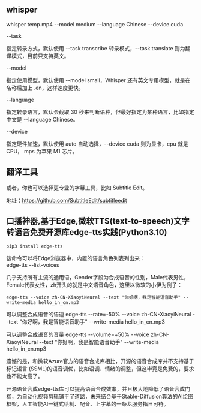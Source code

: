 ## whisper 



 whisper temp.mp4 --model medium --language Chinese --device cuda


--task

指定转录方式，默认使用 --task transcribe 转录模式，--task translate 则为翻译模式，目前只支持英文。

--model

指定使用模型，默认使用 --model small，Whisper 还有英文专用模型，就是在名称后加上 .en，这样速度更快。

--language

指定转录语言，默认会截取 30 秒来判断语种，但最好指定为某种语言，比如指定中文是 --language Chinese。

--device

指定硬件加速，默认使用 auto 自动选择，--device cuda 则为显卡，cpu 就是 CPU， mps 为苹果 M1 芯片。 


## 翻译工具 

或者，你也可以选择更专业的字幕工具，比如 Subtitle Edit。

地址：https://github.com/SubtitleEdit/subtitleedit


## 口播神器,基于Edge,微软TTS(text-to-speech)文字转语音免费开源库edge-tts实践(Python3.10) 

    pip3 install edge-tts


该命令可以将Edge浏览器中，内置的语言角色列表列出来：   
    edge-tts --list-voices 

几乎支持所有主流的通用语，Gender字段为合成语音的性别，Male代表男性，Female代表女性，zh开头的就是中文语音角色，这里以微软的小伊为例子：

    edge-tts --voice zh-CN-XiaoyiNeural --text "你好啊，我是智能语音助手" --write-media hello_in_cn.mp3


可以调整合成语音的语速 
    edge-tts --rate=-50% --voice zh-CN-XiaoyiNeural --text "你好啊，我是智能语音助手" --write-media hello_in_cn.mp3

可以调整合成语音的音量 
    edge-tts --volume=+50% --voice zh-CN-XiaoyiNeural --text "你好啊，我是智能语音助手" --write-media hello_in_cn.mp3

遗憾的是，和微软Azure官方的语音合成库相比，开源的语音合成库并不支持基于标记语言 (SSML)的语音调优，比如语调、情绪的调整，但这毕竟是免费的，要求也不能太高了。

开源语音合成edge-tts库可以提高语音合成效率，并且极大地降低了语音合成门槛，为自动化视频剪辑铺平了道路，未来结合基于Stable-Diffusion算法的AI绘图框架，人工智能AI一键式绘制、配音、上字幕的一条龙服务指日可待。